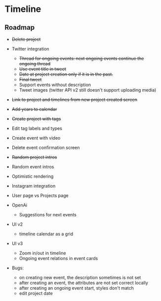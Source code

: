# Timeline

## Roadmap
- ~~Delete project~~
- Twitter integration
  - ~~Thread for ongoing events: next ongoing events continue the ongoing thread~~
  - ~~Use event title in tweet~~
  - ~~Date at project creation only if it is in the past.~~
  - ~~Final tweet~~
  - Support events without description
  - Tweet images (twitter API v2 still doesn't support uploading media)
- ~~Link to project and timelines from new project created screen~~
- ~~Add years to calendar~~
- ~~Create project with tags~~
- Edit tag labels and types
- Create event with video
- Delete event confirmation screen
- ~~Random project intros~~
- Random event intros
- Optimistic rendering
- Instagram integration
- User page vs Projects page
- OpenAi
  - Suggestions for next events
- UI v2
  - timeline calendar as a grid
- UI v3
  - Zoom in/out in timeline
  - Ongoing event relations in event cards

- Bugs:
  - on creating new event, the description sometimes is not set
  - after creating an event, the attributes are not set correct locally
  - after creating an ongoing event start, styles don't match
  - edit project date